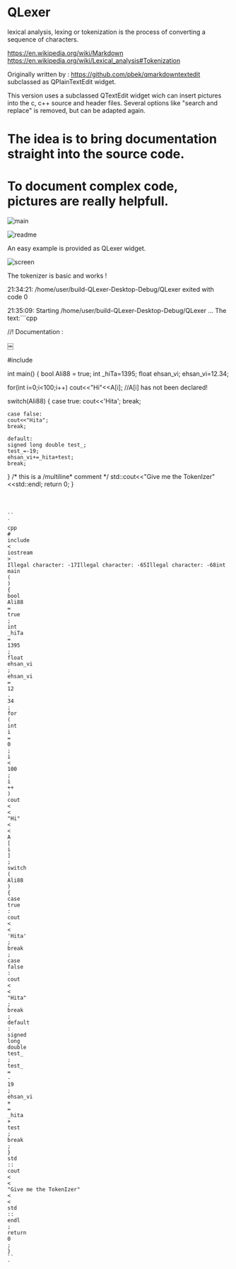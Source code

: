 # QLexer
lexical analysis, lexing or tokenization is the process of converting a sequence of characters.

https://en.wikipedia.org/wiki/Markdown
https://en.wikipedia.org/wiki/Lexical_analysis#Tokenization

Originally written by : https://github.com/pbek/qmarkdowntextedit subclassed as QPlainTextEdit widget.

This version uses a subclassed QTextEdit widget wich can insert pictures into the c, c++ source and header files.
Several options like "search and replace" is removed, but can be adapted again.

# The idea is to bring documentation straight into the source code. 
# To document complex code, pictures are really helpfull.

![main](https://user-images.githubusercontent.com/44880102/164116334-8c44b99e-7546-41cb-b58d-efc4d370863e.jpg)

![readme](https://user-images.githubusercontent.com/44880102/164114480-c4a909ec-5672-41ec-898b-ee799d59afa9.jpg)

An easy example is provided as QLexer widget.

![screen](https://user-images.githubusercontent.com/44880102/164114645-49fc5d5e-d6ce-44ed-9e23-4f51c51bbf05.jpg)

The tokenizer is basic and works !


21:34:21: /home/user/build-QLexer-Desktop-Debug/QLexer exited with code 0

21:35:09: Starting /home/user/build-QLexer-Desktop-Debug/QLexer ...
The text:```cpp

//! Documentation :

￼

#include <iostream>

int main()
{
  bool Ali88 = true;
  int _hiTa=1395;
  float ehsan_vi;
  ehsan_vi=12.34;

  for(int i=0;i<100;i++)
  cout<<"Hi"<<A[i];
  //A[i] has not been declared!

  switch(Ali88)
  {
    case true:
    cout<<'Hita';
    break;

    case false:
    cout<<"Hita";
    break;

    default:
    signed long double test_;
    test_=-19;
    ehsan_vi+=_hita+test;
    break;
  }
  /*
  this is
  a /multiline*
  comment
  */
  std::cout<<"Give me the TokenIzer"<<std::endl;
  return 0;
}


```



``
`
cpp
#
include
<
iostream
>
Illegal character: -17Illegal character: -65Illegal character: -68int
main
(
)
{
bool
Ali88
=
true
;
int
_hiTa
=
1395
;
float
ehsan_vi
;
ehsan_vi
=
12
.
34
;
for
(
int
i
=
0
;
i
<
100
;
i
++
)
cout
<
<
"Hi"
<
<
A
[
i
]
;
switch
(
Ali88
)
{
case
true
:
cout
<
<
'Hita'
;
break
;
case
false
:
cout
<
<
"Hita"
;
break
;
default
:
signed
long
double
test_
;
test_
=
-
19
;
ehsan_vi
+
=
_hita
+
test
;
break
;
}
std
::
cout
<
<
"Give me the TokenIzer"
<
<
std
::
endl
;
return
0
;
}
``
`
